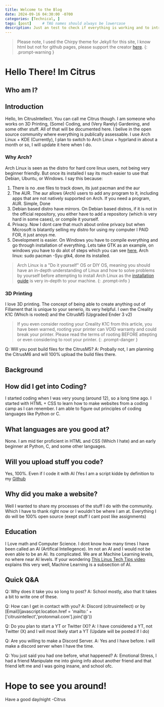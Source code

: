 ```yaml
---
title: Welcome to the Blog
date: 2024-09-16 04:30:00 -0700
categories: [Technical, ]
tags: [post]     # TAG names should always be lowercase
description: Just an test to check if everything is working and to introduce myself!
---
```


> Please note, I used the Chirpy theme for Jekyll for this site, I know html but not for github pages, please support the creator [here](https://github.com/cotes2020/).
{: .prompt-warning }

Hello There! Im Citrus
=====================

Who am I?
---------
## Introduction
Hello, Im CitrusIntellect. You can call me Citrus though. I am someone who works on 3D Printing, (Some) Coding, and (Very Rarely) Gardening, and some other stuff. All of that will be documented here. I belive in the open source community where everything is publically assessable. I use Arch Linux + KDE (Currently), I plan to switch to Arch Linux + hyprland in about a month or so, I will update it here when I do.

### Why Arch?
Arch Linux is seen as the distro for hard core linux users, not being very beginner friendly. But once its installed I say its much easier to use that Debian, Ubuntu, or Windows.
I say this because:
1. There is no .exe files to track down, its just pacman and the aur
2. The AUR. The aur allows (Arch) users to add any program to it, including apps that are not natively supported on Arch. If you need a program, AUR. Simple, Done
3. Debian based distro have mirrors. On Debian based distros, if it is not in the official repository, you either have to add a repository (which is very hard in some cases), or compile it yourself.
4. Privacy. Now I dont care that much about online privacy but when Microsoft is blatantly selling my distro for using my computer I PAID FOR, it just anoys me.
5. Development is easier. On Windows you have to compile everything and go through installation of everything. Lets take GTK as an example, on windows you have to do alot of steps which you can see [here](https://www.gtk.org/docs/installations/windows/), Arch linux: sudo pacman -Syu gtk4, done its installed.

> Arch Linux is a "Do it yourself" OS or DIY OS, meaning you should have an in-depth understanding of Linux and how to solve problems by yourself before attempting to install Arch Linux as the [installation guide](https://wiki.archlinux.org/title/Installation_guide) is very in-depth to your machine.
{: .prompt-info }

### 3D Printing
I love 3D printing. The concept of being able to create anything out of Fillament that is unique to your senerio, its very helpful. I own the Creality K1C (Which is rooted) and the CitrusM5 (Upgraded Ender 3 v2)

> If you even consider rooting your Creality K1C from this article, you have been warned, rooting your printer can VOID warranty and could break your printer. Please read the terms of rooting BEFORE attepting or even considering to root your printer.
{: .prompt-danger }

Q: Will you post build files for the CitrusM5?
A: Probally not, I am planning the CitrusM6 and will 100% upload the build files there.


Background
----------
## How did I get into Coding?
I started coding when I was very young (around 12), so a long time ago. I started with HTML + CSS to learn how to make websites from a coding camp as I can renember. I am able to figure out principles of coding languages like Python or C.

## What languages are you good at?
None. I am mid tier proficient in HTML and CSS (Which I hate) and an early beginner at Python, C, and some other languages.

## Will you upload stuff you code?
Yes, 100%. Even if I code it with AI (Yes I am a script kidde by definition to my [Github](https://citrusintellect.github.io)

## Why did you make a website?
Well I wanted to share my processes of the stuff I do with the community. Which I have to thank right now or I wouldn't be where I am at. Everything I do will be 100% open source (exept stuff I cant post like assignments)

Education
---------
I Love math and Computer Science. I dont know how many times I have been called an AI (Artifical Intellegence). Im not an AI and I would not be even able to be an AI. Its complicated. We are at Machine Learning levels, no where near AI levels. If your wondering [This Linus Tech Tips video](https://www.youtube.com/watch?v=nGIpdiQrFDU) explains this very well, Machine Learning is a subsection of AI.

Quick Q&A
---------
Q: Why does it take you so long to post?
  A: School mostly, also that It takes a bit to write one of these.

Q: How can I get in contact with you?
  A: Discord (citrusintellect) or by [Email](javascript:location.href = 'mailto:' + ['citrusintellect','protonmail.com'].join('@'))

Q: Do you plan to start a YT or Twitter (X)?
  A: I have considered a YT, not Twitter (X) and I will most likely start a YT (Update will be posted if I do)

Q: Are you willing to make a Discord Server.
  A: Yes and I have before. I will make a discord server when I have the time.

Q: You just said you had one before, what happened?
  A: Emotional Stress, I had a friend Manipulate me into giving info about another friend and that friend left me and I was going insane, and school ofc.




# Hope to see you around!
Have a good day/night
-Citrus
